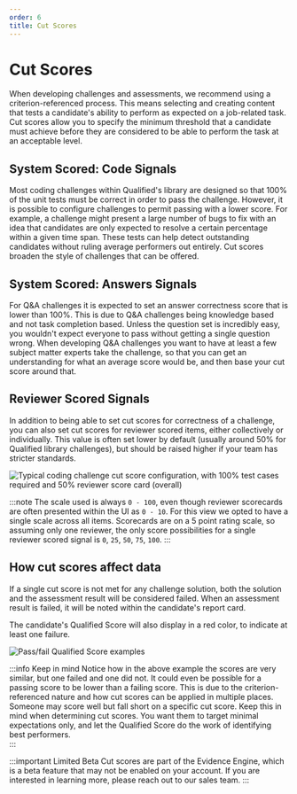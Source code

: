 ```yaml
---
order: 6
title: Cut Scores
---
```


# Cut Scores
When developing challenges and assessments, we recommend using a criterion-referenced process. This means selecting and creating content that tests a candidate's ability to perform as expected on a job-related task. Cut scores allow you to specify the minimum threshold that a candidate must achieve before they are considered to be able to perform the task at an acceptable level. 

## System Scored: Code Signals
Most coding challenges within Qualified's library are designed so that 100% of the unit tests must be correct in order to pass the challenge. However, it is possible to configure challenges to permit passing with a lower score. For example, a challenge might present a large number of bugs to fix with an idea that candidates are only expected to resolve a certain percentage within a given time span. These tests can help detect outstanding candidates without ruling average performers out entirely. Cut scores broaden the style of challenges that can be offered.

## System Scored: Answers Signals

For Q&A challenges it is expected to set an answer correctness score that is lower than 100%. This is due to Q&A challenges being knowledge based and not task completion based. Unless the question set is incredibly easy, you wouldn't expect everyone to pass without getting a single question wrong. When developing Q&A challenges you want to have at least a few subject matter experts take the challenge, so that you can get an understanding for what an average score would be, and then base your cut score around that.   

## Reviewer Scored Signals
In addition to being able to set cut scores for correctness of a challenge, you can also set cut scores for reviewer scored items, either collectively or individually. This value is often set lower by default (usually around 50% for Qualified library challenges), but should be raised higher if your team has stricter standards.

![Typical coding challenge cut score configuration, with 100% test cases required and 50% reviewer score card (overall)](/images/creating-content/evidence-cut-scores.png)

:::note
The scale used is always `0 - 100`, even though reviewer scorecards are often presented within the UI as `0 - 10`. For this view we opted to have a single scale across all items. Scorecards are on a 5 point rating scale, so assuming only one reviewer, the only score possibilities for a single reviewer scored signal is `0`, `25`, `50`, `75`, `100`. 
:::

## How cut scores affect data

If a single cut score is not met for any challenge solution, both the solution and the assessment result will be considered failed. When an assessment result is failed, it will be noted within the candidate's report card. 

The candidate's Qualified Score will also display in a red color, to indicate at least one failure.

![Pass/fail Qualified Score examples](/images/creating-content/qualified-score-pass-fail.png)

:::info Keep in mind
Notice how in the above example the scores are very similar, but one failed and one did not. It could even be possible for a passing score to be lower than a failing score. This is due to the criterion-referenced nature and how cut scores can be applied in multiple places. Someone may score well but fall short on a specific cut score. Keep this in mind when determining cut scores. You want them to target minimal expectations only, and let the Qualified Score do the work of identifying best performers.    
:::

:::important Limited Beta
Cut scores are part of the Evidence Engine, which is a beta feature that may not be enabled on your account. If you are interested in learning more, please reach out to our sales team.
:::
